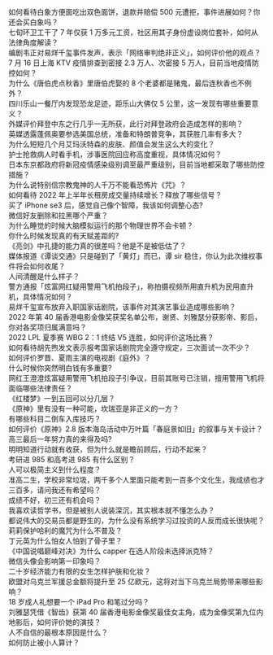 如何看待白象方便面吃出双色面饼，退款并赔偿 500 元遭拒，事件进展如何？你还会买白象吗？  
七旬环卫工干了 7 年仅获 1 万多元工资，社区用其子身份虚设岗位套补，如何从法律角度解读？  
编剧韦正对易烊千玺事件发声，表示「网络审判绝非正义」，如何评价他的观点？  
7 月 16 日上海 KTV 疫情排查到密接 2.3 万人、次密接 5 万人，目前当地疫情防控如何？  
为什么《唐伯虎点秋香》里唐伯虎娶的 8 个老婆都是赌鬼，最后连秋香也不例外？  
四川乐山一餐厅内发现恐龙足迹，距乐山大佛仅 5 公里，这一发现有哪些重要意义？  
外媒评价拜登中东之行几乎一无所获，此行对拜登政府会造成怎样的影响？  
英媒透露蓬佩奥要参选美国总统，准备和特朗普竞争，其获胜几率有多大？  
为什么短短几个月艾玛沃特森的皮肤、颜值会发生这么大的变化？  
护士抢救病人时看手机，涉事医院回应称高度重视，具体情况如何？  
日本东京都政府将新冠疫情感染级别调至最严重级别，目前当地都采取了哪些防控措施？  
为什么说特别信宗教鬼神的人千万不能看恐怖片《咒》？  
如何看待 2022 年上半年长租房成交量持续增长？释放了哪些信号？  
买了 iPhone se3 后，感觉自己像个智障，我该如何调整心态?  
微信好友删除和拉黑哪个严重？  
为什么睡觉的时候大脑模拟运行的那个物理世界不会卡顿？  
你什么时候发现真的有天赋差距的?  
《亮剑》中孔捷的能力真的很差吗？他是不是被低估了？  
媒体报道《谭谈交通》只是碰到了「黄灯」而已，谭 sir 稳住，你认为此次维权事件将会如何收尾？  
人间清醒是什么样子？  
警方通报「炫富网红疑用警用飞机拍段子」，称拍摄视频所用直升机为民用直升机，具体情况如何？  
易烊千玺宣布放弃入职国家话剧院，该事件对其演艺事业造成哪些影响？  
2022 年第 40 届香港电影金像奖获奖名单公布，谢贤、刘雅瑟分获影帝、影后，你对各奖项归属满意吗？  
2022 LPL 夏季赛 WBG 2：1 终结 V5 连胜，如何评价这场比赛？  
如何看待胡先煦发文表示报考国家话剧院完全遵守规定，三次面试一次不少？  
如何评价罗晋、夏雨主演的电视剧《庭外》？  
什么时候你突然明白钱有多重要?  
网红王澄澄炫富疑用警用飞机拍段子引争议，目前其账号已注销，擅用警用飞机将面临哪些法律责任？  
《红楼梦》一到五回可以分几层？  
《原神》里有没有一种可能，坎瑞亚是非正义的一方？  
有哪些科目二倒车入库技巧？  
如何评价《原神》2.8 版本海岛活动中万叶篇「春庭景如旧」的叙事与关卡设计？  
高三最后一年努力真的来得及吗?  
明明知道行动就有收获，但为什么就是瞻前顾后，行动不起来？  
考研进 985 和高考进 985 有什么区别？  
人可以极简主义到什么程度？  
准高二生，学校非常垃圾，两千多个人里面只能考到一百多个文化生，我成绩也才三百多，请问我还有希望吗？  
成绩不好，初三还有机会吗？  
我喜欢读哲学书，但是被别人说装深沉，其实根本就不懂怎么办？  
都说伟大的交易员都是野生的，为什么没有系统学习过投资的人反而成长很快呢？  
莉莉保护哈利的魔咒为什么不普及？  
丁元英为什么怕女人怕到了骨子里？  
《中国说唱巅峰对决》为什么 capper 在选人阶段未选择派克特？  
微信头像会影响第一印象吗？  
二十岁经济能力有限的女生怎样护肤和化妆？  
欧盟对乌克兰军援总金额将提升至 25 亿欧元，这将对当下乌克兰局势带来哪些影响？  
18 岁成人礼想要一个 iPad Pro 和笔过分吗？  
刘雅瑟凭借《智齿》获第 40 届香港电影金像奖最佳女主角，成为金像奖第九位内地影后，如何评价她的演技？  
人不自信的最根本原因是什么？  
如何防止被小人算计？  
